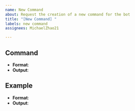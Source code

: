 ```yaml
---
name: New Command
about: Request the creation of a new command for the bot
title: "[New Command] "
labels: new command
assignees: MichaelZhao21

---
```


## Command
- **Format**: 
- **Output**: 

## Example
- **Format**: 
- **Output**:
